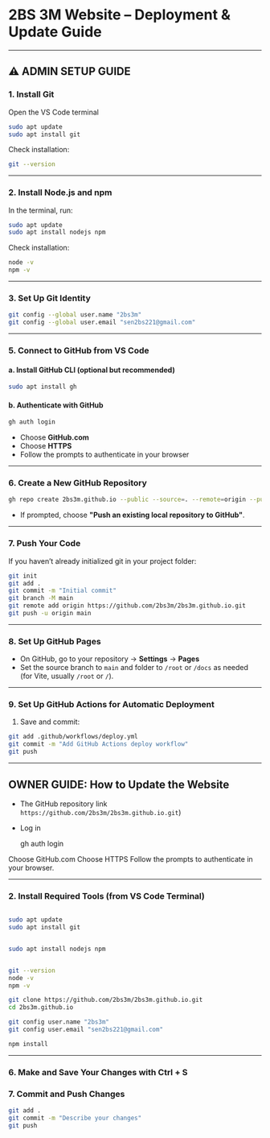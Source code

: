 # 2BS 3M Website – Deployment & Update Guide

---

## ⚠️ ADMIN SETUP GUIDE

### 1. Install Git

Open the VS Code terminal

```bash
sudo apt update
sudo apt install git
```

Check installation:
```bash
git --version
```

---

### 2. Install Node.js and npm

In the terminal, run:

```bash
sudo apt update
sudo apt install nodejs npm
```

Check installation:
```bash
node -v
npm -v
```

---

### 3. Set Up Git Identity

```bash
git config --global user.name "2bs3m"
git config --global user.email "sen2bs221@gmail.com"
```

---

### 5. Connect to GitHub from VS Code

#### a. Install GitHub CLI (optional but recommended)

```bash
sudo apt install gh
```

#### b. Authenticate with GitHub

```bash
gh auth login
```
- Choose **GitHub.com**
- Choose **HTTPS**
- Follow the prompts to authenticate in your browser

---

### 6. Create a New GitHub Repository

```bash
gh repo create 2bs3m.github.io --public --source=. --remote=origin --push
```

- If prompted, choose **"Push an existing local repository to GitHub"**.

---

### 7. Push Your Code

If you haven’t already initialized git in your project folder:

```bash
git init
git add .
git commit -m "Initial commit"
git branch -M main
git remote add origin https://github.com/2bs3m/2bs3m.github.io.git
git push -u origin main
```

---

### 8. Set Up GitHub Pages

- On GitHub, go to your repository → **Settings** → **Pages**
- Set the source branch to `main` and folder to `/root` or `/docs` as needed (for Vite, usually `/root` or `/`).

---

### 9. Set Up GitHub Actions for Automatic Deployment

1. Save and commit:

```bash
git add .github/workflows/deploy.yml
git commit -m "Add GitHub Actions deploy workflow"
git push
```

---

















## OWNER GUIDE: How to Update the Website

  - The GitHub repository link `https://github.com/2bs3m/2bs3m.github.io.git`)
  - Log in 

    gh auth login

  Choose GitHub.com
  Choose HTTPS
  Follow the prompts to authenticate in your browser.

---

### 2. Install Required Tools (from VS Code Terminal)

```bash

sudo apt update
sudo apt install git


sudo apt install nodejs npm


git --version
node -v
npm -v
```



```bash
git clone https://github.com/2bs3m/2bs3m.github.io.git
cd 2bs3m.github.io
```



```bash
git config user.name "2bs3m"
git config user.email "sen2bs221@gmail.com"
```



```bash
npm install
```

---

### 6. Make and Save Your Changes with Ctrl + S


### 7. Commit and Push Changes

```bash
git add .
git commit -m "Describe your changes"
git push
```